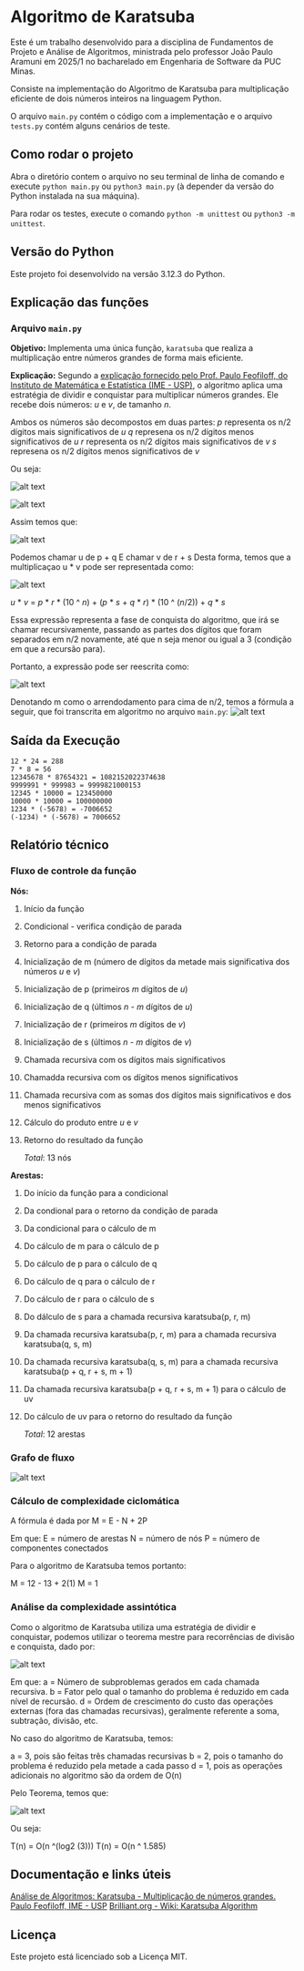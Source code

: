 # Algoritmo de Karatsuba

Este é um trabalho desenvolvido para a disciplina de Fundamentos de Projeto e Análise de Algoritmos, ministrada pelo professor João Paulo Aramuni em 2025/1 no bacharelado em Engenharia de Software da PUC Minas.

Consiste na implementação do Algoritmo de Karatsuba para multiplicação eficiente de dois números inteiros na linguagem Python.

O arquivo `main.py` contém o código com a implementação e o arquivo `tests.py` contém alguns cenários de teste.

## Como rodar o projeto

Abra o diretório contem o arquivo no seu terminal de linha de comando e execute `python main.py` ou `python3 main.py` (à depender da versão do Python instalada na sua máquina).

Para rodar os testes, execute o comando `python -m unittest` ou `python3 -m unittest`.

## Versão do Python

Este projeto foi desenvolvido na versão 3.12.3 do Python.

## Explicação das funções

### Arquivo `main.py`

__Objetivo:__ Implementa uma única função, `karatsuba` que realiza a multiplicação entre números grandes de forma mais eficiente.

__Explicação:__ Segundo a [explicação fornecido pelo Prof. Paulo Feofiloff, do Instituto de Matemática e Estatística (IME - USP)](#documentação-e-links-úteis), o algoritmo aplica uma estratégia de dividir e conquistar para multiplicar números grandes. Ele recebe dois números: *u* e *v*, de tamanho *n*.

Ambos os números são decompostos em duas partes:
*p* representa os n/2 dígitos mais significativos de *u*
*q* represena os n/2 dígitos menos significativos de *u*
*r* representa os n/2 dígitos mais significativos de *v*
*s* represena os n/2 dígitos menos significativos de *v*

Ou seja:

![alt text](image.png)

![alt text](image-1.png)

Assim temos que:

![alt text](image-2.png)

Podemos chamar u de p + q
E chamar v de r + s
Desta forma, temos que a multiplicaçao u * v pode ser representada como:

![alt text](image-3.png)

*u* * *v* = *p* * *r* * (10 ^ *n*) + (*p* * *s* + *q* * *r*) * (10 ^ (*n*/2)) + *q* * *s*

Essa expressão representa a fase de conquista do algoritmo, que irá se chamar recursivamente, passando as partes dos dígitos que foram separados em n/2 novamente, até que n seja menor ou igual a 3 (condição em que a recursão para).

Portanto, a expressão pode ser reescrita como:

![alt text](image-4.png)

Denotando m como o arrendodamento para cima de n/2, temos a fórmula a seguir, que foi transcrita em algoritmo no arquivo `main.py`:
![alt text](image-5.png)

## Saída da Execução
```
12 * 24 = 288
7 * 8 = 56
12345678 * 87654321 = 1082152022374638
9999991 * 999983 = 9999821000153
12345 * 10000 = 123450000
10000 * 10000 = 100000000
1234 * (-5678) = -7006652
(-1234) * (-5678) = 7006652
```

## Relatório técnico

### Fluxo de controle da função

__Nós:__
1. Início da função
2. Condicional - verifica condição de parada
3. Retorno para a condição de parada
4. Inicialização de m (número de dígitos da metade mais significativa dos números *u* e *v*)
5. Inicialização de p (primeiros *m* dígitos de *u*)
6. Inicialização de q (últimos *n - m* dígitos de *u*)
7. Inicialização de r (primeiros *m* dígitos de *v*)
8. Inicialização de s (últimos *n - m* dígitos de *v*)
9. Chamada recursiva com os dígitos mais significativos
10. Chamadda recursiva com os dígitos menos significativos
11. Chamada recursiva com as somas dos dígitos mais significativos e dos menos significativos
12. Cálculo do produto entre *u* e *v*
13. Retorno do resultado da função 

    _Total_: 13 nós

__Arestas:__
1. Do início da função para a condicional
2. Da condional para o retorno da condição de parada
3. Da condicional para o cálculo de m
4. Do cálculo de m para o cálculo de p
5. Do cálculo de p para o cálculo de q
6. Do cálculo de q para o cálculo de r
7. Do cálculo de r para o cálculo de s
8. Do dálculo de s para a chamada recursiva karatsuba(p, r, m)
9. Da chamada recursiva karatsuba(p, r, m) para a chamada recursiva karatsuba(q, s, m)
10. Da chamada recursiva karatsuba(q, s, m) para a chamada recursiva karatsuba(p + q, r + s, m + 1)
11. Da chamada recursiva karatsuba(p + q, r + s, m + 1) para o cálculo de uv
12. Do cálculo de uv para o retorno do resultado da função

    _Total_: 12 arestas

### Grafo de fluxo

![alt text](image-6.png)

### Cálculo de complexidade ciclomática

A fórmula é dada por M = E - N + 2P

Em que:
E = número de arestas
N = número de nós
P = número de componentes conectados

Para o algoritmo de Karatsuba temos portanto:

M = 12 - 13 + 2(1)
M = 1

### Análise da complexidade assintótica

Como o algoritmo de Karatsuba utiliza uma estratégia de dividir e conquistar, podemos utilizar o teorema mestre para recorrências de divisão e conquista, dado por:

![alt text](image-7.png)

Em que:
a = Número de subproblemas gerados em cada chamada recursiva.
b = Fator pelo qual o tamanho do problema é reduzido em cada nível de recursão.
d = Ordem de crescimento do custo das operações externas (fora das chamadas recursivas), geralmente referente a soma, subtração, divisão, etc.


No caso do algoritmo de Karatsuba, temos:

 a = 3, pois são feitas três chamadas recursivas
 b = 2, pois o tamanho do problema é reduzido pela metade a cada passo
 d = 1, pois as operações adicionais no algoritmo são da ordem de O(n)

Pelo Teorema, temos que:

![alt text](image-8.png)


Ou seja:

T(n) = O(n ^(log2 (3)))
T(n) = O(n ^ 1.585)

## Documentação e links úteis

[Análise de Algoritmos: Karatsuba - Multiplicação de números grandes. Paulo Feofiloff, IME - USP](https://www.ime.usp.br/~pf/analise_de_algoritmos/aulas/karatsuba.html)
[Brilliant.org - Wiki: Karatsuba Algorithm](https://brilliant.org/wiki/karatsuba-algorithm/#complexity-of-karatsuba)
[](https://pt.wikipedia.org/wiki/Teorema_mestre_(an%C3%A1lise_de_algoritmos))

## Licença
Este projeto está licenciado sob a Licença MIT.